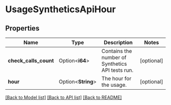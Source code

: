 # UsageSyntheticsApiHour

## Properties

Name | Type | Description | Notes
------------ | ------------- | ------------- | -------------
**check_calls_count** | Option<**i64**> | Contains the number of Synthetics API tests run. | [optional]
**hour** | Option<**String**> | The hour for the usage. | [optional]

[[Back to Model list]](../README.md#documentation-for-models) [[Back to API list]](../README.md#documentation-for-api-endpoints) [[Back to README]](../README.md)


